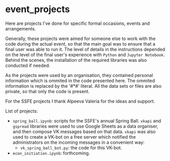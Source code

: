 # event_projects

Here are projects I've done for specific formal occasions, events and arrangements.

Generally, these projects were aimed for someone else to work with the code during the actual event, so that the main goal was to ensure that a final user was able to run it. The level of details in the instructions depended on the level of the final user's experience with `Python` and `Jupyter Notebook`. Behind the scenes, the installation of the required libraries was also conducted if needed.

As the projects were used by an organisation, they contained personal information which is ommited in the code presented here. The ommited information is replaced by the '#\*#' literal. All the data sets or files are also private, so that only the code is present.

For the SSFE projects I thank Alpeeva Valeria for the ideas and support.

List of projects:
- `spring_ball.ipynb`: scripts for the SSFE's annual Spring Ball. `vkapi` and `gspread` libraries were used to use Google Sheets as a data organiser, and then compose VK messages based on that data. `vkapi` was also used to create a VK-bot on a free server which notified the administrators on the incoming messages in a convenient way:
  - `vk_spring_ball_bot.py`: the code for this VK-bot.
- `econ_initiation.ipynb`: forthcoming.
